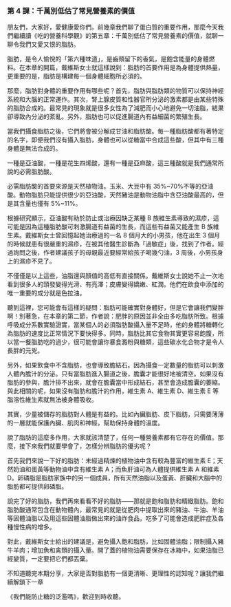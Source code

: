 ### 第 4 課：千萬別低估了常見營養素的價值

朋友們，大家好，愛健康愛你們。前幾章我們聊了蛋白質的重要作用，那麼今天我們繼續讀《吃的營養科學觀》的第五章：千萬別低估了常見營養素的價值，就聊一聊令我們又愛又恨的脂肪。

脂肪，是令人愉悅的「第六種味道」，是齒頰留下的香氣，是飽含能量的身體燃料。在本章的開篇，戴維斯女士就這樣說到：脂肪的首要作用是為身體提供熱量，更重要的是，脂肪是構建每一個身體細胞所必須的。

那麼，脂肪對身體的重要作用有哪些呢？首先，脂肪與脂肪類的物質可以保持神經系統和大腦的正常運作。其次，腎上腺皮質和性器官所分泌的激素都是由某些特殊的脂肪合成的。最常見的現象就是很多女性為了減肥而小心地避免一切油脂，結果卻導致內分泌的紊亂。另外，脂肪也可以促進腸道內有益細菌的繁殖生長。

當我們攝食脂肪之後，它們將會被分解成甘油和脂肪酸。每一種脂肪酸都有著特定的名字，即便我們沒有攝入脂肪，身體也可以從糖當中合成這些酸，但其中有三種身體是無法合成的。

一種是亞油酸，一種是花生四烯酸，還有一種是亞麻酸，這三種酸就是我們通常所說的必需脂肪酸。

必需脂肪酸的首要來源是天然植物油。玉米、大豆中有 35%\~70%不等的亞油酸。動物脂肪只能提供很少的亞油酸，天然豬油是動物油脂中含亞油酸最高的，但是其含量也僅有 5%\~11%。

根據研究顯示，亞油酸有助於防止或治療因缺乏某種 B 族維生素導致的濕疹，這可能是因為這種脂肪酸可刺激腸道有益菌的生長，而這些有益菌又能產生 B 族維生素。戴維斯女士曾回憶起她治療過的一名 8 個月大的小男孩，他在出生 3 個月的時候就患有很嚴重的濕疹，在被其他醫生診斷為「過敏症」後，找到了作者。經過詢問之後，作者建議孩子的母親最近要經常給孩子喝幾勺油，3 周後，小男孩身上的濕疹不見了。

不僅僅是以上這些，油脂還與顏值的高低有直接關係。戴維斯女士說她不止一次地看到很多人的頭發變得光滑、有亮澤；皮膚變得嬌嫩、紅潤。他們在飲食中添加的唯一重要的成分就是色拉油。

聽到這裡，您可能會有這樣的疑問：脂肪可能確實對身體好，但是它會讓我們變胖啊！別著急，在本章的第二節，作者說：肥胖的原因並非全由多吃脂肪所致。根據呼吸成分系數實驗證實，當某個人的必須脂肪酸攝入量不足時，他的身體將糖轉化為脂肪的速度比正常情況下要快得多。同時，脂肪比其它食物其實更容易飽腹，所以當一餐脂肪吃的過少，很可能會讓你暴食澱粉與糖類，這些碳水化合物才是令人長胖的元兇。

另外，如果飲食中不含脂肪，也會導致膽結石。因為攝食一定數量的脂肪可以刺激人體內膽汁的分泌。只有當脂肪進入腸道之後，膽囊才能很好地被清空。如果沒有脂肪的參與，膽汁排不出來，就會在膽囊當中形成結石，甚至會造成膽囊的萎縮。與此相關的呢，如果沒有脂肪和膽汁的作用，維生素 A、維生素 D、維生素 E 等脂溶性維生素就無法被身體吸收。

其實，少量被儲存的脂肪對人體是有益的。比如內臟脂肪、皮下脂肪，只需要薄薄的一層就能保護內臟、肌肉和神經，幫助保持身體的溫度。

說了脂肪的這麼多作用，大家就該清楚了，任何一種營養素都有它存在的價值。那麼，接下來我們就要學會了，怎樣分辨脂肪的優劣呢？

首先我們來說一下好的脂肪：未經過精煉的植物油中含有較為豐富的維生素 E；天然奶油和蛋黃等動物油中含有維生素 A；而魚肝油可為人體提供維生素 A 和維素 D。卵磷脂是脂肪家族中的另一個成員，所有天然油脂以及蛋黃、肝臟和大腦中的脂肪都可提供卵磷脂。

說完了好的脂肪，我們再來看看不好的脂肪——那就是飽和脂肪和精緻脂肪。飽和脂肪酸通常包含在動物體內，最常見的就是從肥肉中提取出來的豬油、牛油、羊油等固體油脂以及用這些固體油脂做出來的油炸食品，吃多了可能會造成肥胖症及各種慢性病的增多。

對此，戴維斯女士給出的建議是，避免攝入飽和脂肪，比如固體油脂；限制攝入豬牛羊肉；增加魚和禽類的攝入量。開了蓋的植物油需要保存在冰箱中，如果油脂已經變質，一定要把它們都丟棄。

不知道聽完本期分享，大家是否對脂肪有一個更清晰、更理性的認知呢？讓我們繼續解鎖下一章

《我們能防止糖的泛濫嗎》，歡迎到時收聽。


